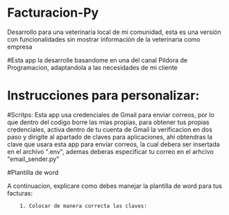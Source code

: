 # Facturacion-Py
Desarrollo para una veterinaria local de mi comunidad, esta es una versión con funcionalidades sin mostrar información de la veterinaria como empresa

#Esta app la desarrolle basandome en una del canal Pildora de Programacion, adaptandola a las necesidades de mi cliente
# Instrucciones para personalizar:

#Scritps:
        Esta app usa credenciales de Gmail para enviar correos, por lo que dentro del codigo borre las mias propias,
        para obtener tus propias credenciales, activa dentro de tu cuenta de Gmail la verificacion en dos paso y 
        dirigite al apartado de claves para aplicaciones, ahi obtendras la clave que usara esta app para enviar
        correos, la cual debera ser insertada en el archivo ".env", ademas deberas especificar tu correo en el arhcivo
        "email_sender.py"

#Plantilla de word

A continuacion, explicare como debes manejar la plantilla de word para tus facturas:

        1. Colocar de manera correcta las claves:
